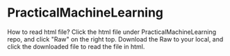 # PracticalMachineLearning
How to read html file? 
Click the html file under PracticalMachineLearning repo, and click "Raw" on the right top. Download the Raw to your local, and click the downloaded file to read the file in html. 

